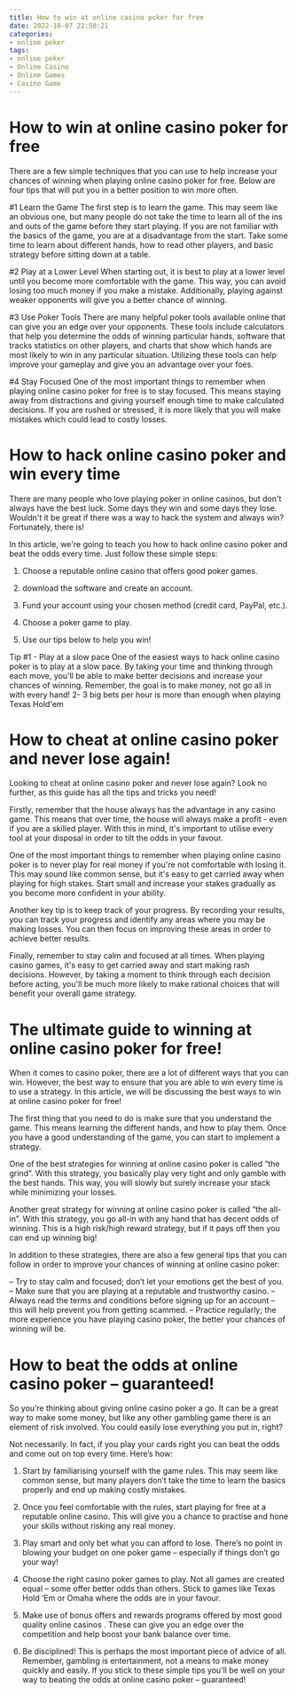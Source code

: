 ```yaml
---
title: How to win at online casino poker for free 
date: 2022-10-07 22:50:21
categories:
- online poker
tags:
- online poker
- Online Casino
- Online Games
- Casino Game
---
```



#  How to win at online casino poker for free 

There are a few simple techniques that you can use to help increase your chances of winning when playing online casino poker for free. Below are four tips that will put you in a better position to win more often.

#1 Learn the Game
The first step is to learn the game. This may seem like an obvious one, but many people do not take the time to learn all of the ins and outs of the game before they start playing. If you are not familiar with the basics of the game, you are at a disadvantage from the start. Take some time to learn about different hands, how to read other players, and basic strategy before sitting down at a table.

#2 Play at a Lower Level
When starting out, it is best to play at a lower level until you become more comfortable with the game. This way, you can avoid losing too much money if you make a mistake. Additionally, playing against weaker opponents will give you a better chance of winning.

#3 Use Poker Tools
There are many helpful poker tools available online that can give you an edge over your opponents. These tools include calculators that help you determine the odds of winning particular hands, software that tracks statistics on other players, and charts that show which hands are most likely to win in any particular situation. Utilizing these tools can help improve your gameplay and give you an advantage over your foes.

#4 Stay Focused
One of the most important things to remember when playing online casino poker for free is to stay focused. This means staying away from distractions and giving yourself enough time to make calculated decisions. If you are rushed or stressed, it is more likely that you will make mistakes which could lead to costly losses.

#  How to hack online casino poker and win every time 

There are many people who love playing poker in online casinos, but don't always have the best luck. Some days they win and some days they lose. Wouldn't it be great if there was a way to hack the system and always win? Fortunately, there is!

In this article, we're going to teach you how to hack online casino poker and beat the odds every time. Just follow these simple steps:

1. Choose a reputable online casino that offers good poker games.

2. download the software and create an account.

3. Fund your account using your chosen method (credit card, PayPal, etc.).

4. Choose a poker game to play.

5. Use our tips below to help you win!

Tip #1 - Play at a slow pace
One of the easiest ways to hack online casino poker is to play at a slow pace. By taking your time and thinking through each move, you'll be able to make better decisions and increase your chances of winning. Remember, the goal is to make money, not go all in with every hand!
2- 3 big bets per hour is more than enough when playing Texas Hold'em 



#  How to cheat at online casino poker and never lose again!

Looking to cheat at online casino poker and never lose again? Look no further, as this guide has all the tips and tricks you need!

Firstly, remember that the house always has the advantage in any casino game. This means that over time, the house will always make a profit - even if you are a skilled player. With this in mind, it's important to utilise every tool at your disposal in order to tilt the odds in your favour.

One of the most important things to remember when playing online casino poker is to never play for real money if you're not comfortable with losing it. This may sound like common sense, but it's easy to get carried away when playing for high stakes. Start small and increase your stakes gradually as you become more confident in your ability.

Another key tip is to keep track of your progress. By recording your results, you can track your progress and identify any areas where you may be making losses. You can then focus on improving these areas in order to achieve better results.

Finally, remember to stay calm and focused at all times. When playing casino games, it's easy to get carried away and start making rash decisions. However, by taking a moment to think through each decision before acting, you'll be much more likely to make rational choices that will benefit your overall game strategy.

#  The ultimate guide to winning at online casino poker for free! 

When it comes to casino poker, there are a lot of different ways that you can win. However, the best way to ensure that you are able to win every time is to use a strategy. In this article, we will be discussing the best ways to win at online casino poker for free!

The first thing that you need to do is make sure that you understand the game. This means learning the different hands, and how to play them. Once you have a good understanding of the game, you can start to implement a strategy.

One of the best strategies for winning at online casino poker is called “the grind”. With this strategy, you basically play very tight and only gamble with the best hands. This way, you will slowly but surely increase your stack while minimizing your losses.

Another great strategy for winning at online casino poker is called “the all-in”. With this strategy, you go all-in with any hand that has decent odds of winning. This is a high risk/high reward strategy, but if it pays off then you can end up winning big!

In addition to these strategies, there are also a few general tips that you can follow in order to improve your chances of winning at online casino poker: 

– Try to stay calm and focused; don’t let your emotions get the best of you. 
– Make sure that you are playing at a reputable and trustworthy casino. 
– Always read the terms and conditions before signing up for an account – this will help prevent you from getting scammed. 
– Practice regularly; the more experience you have playing casino poker, the better your chances of winning will be.

#  How to beat the odds at online casino poker – guaranteed!

So you’re thinking about giving online casino poker a go. It can be a great way to make some money, but like any other gambling game there is an element of risk involved. You could easily lose everything you put in, right?

Not necessarily. In fact, if you play your cards right you can beat the odds and come out on top every time. Here’s how:

1. Start by familiarising yourself with the game rules. This may seem like common sense, but many players don’t take the time to learn the basics properly and end up making costly mistakes.

2. Once you feel comfortable with the rules, start playing for free at a reputable online casino. This will give you a chance to practise and hone your skills without risking any real money.

3. Play smart and only bet what you can afford to lose. There’s no point in blowing your budget on one poker game – especially if things don’t go your way!

4. Choose the right casino poker games to play. Not all games are created equal – some offer better odds than others. Stick to games like Texas Hold ‘Em or Omaha where the odds are in your favour.

5. Make use of bonus offers and rewards programs offered by most good quality online casinos . These can give you an edge over the competition and help boost your bank balance over time.


6. Be disciplined! This is perhaps the most important piece of advice of all. Remember, gambling is entertainment, not a means to make money quickly and easily. If you stick to these simple tips you’ll be well on your way to beating the odds at online casino poker – guaranteed!